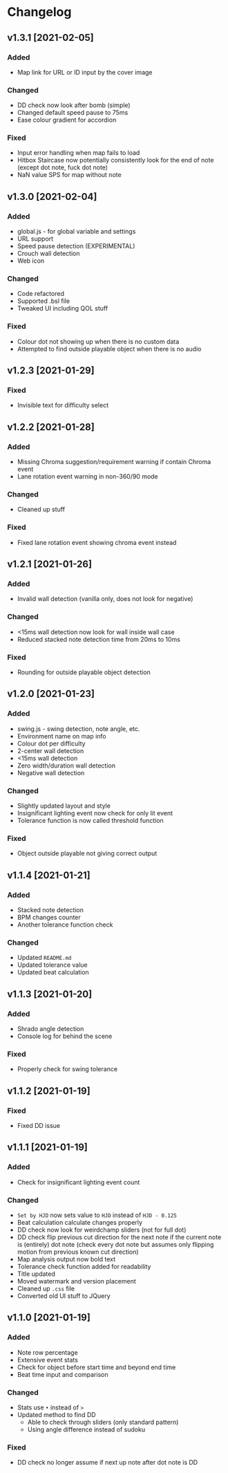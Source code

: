 # Changelog
## v1.3.1 [2021-02-05]
### Added
* Map link for URL or ID input by the cover image

### Changed
* DD check now look after bomb (simple)
* Changed default speed pause to 75ms
* Ease colour gradient for accordion

### Fixed
* Input error handling when map fails to load
* Hitbox Staircase now potentially consistently look for the end of note (except dot note, fuck dot note)
* NaN value SPS for map without note

## v1.3.0 [2021-02-04]
### Added
* global.js - for global variable and settings
* URL support
* Speed pause detection (EXPERIMENTAL)
* Crouch wall detection
* Web icon

### Changed
* Code refactored
* Supported .bsl file
* Tweaked UI including QOL stuff

### Fixed
* Colour dot not showing up when there is no custom data
* Attempted to find outside playable object when there is no audio

## v1.2.3 [2021-01-29]
### Fixed
* Invisible text for difficulty select

## v1.2.2 [2021-01-28]
### Added
* Missing Chroma suggestion/requirement warning if contain Chroma event
* Lane rotation event warning in non-360/90 mode

### Changed
* Cleaned up stuff

### Fixed
* Fixed lane rotation event showing chroma event instead

## v1.2.1 [2021-01-26]
### Added
* Invalid wall detection (vanilla only, does not look for negative)

### Changed
* <15ms wall detection now look for wall inside wall case
* Reduced stacked note detection time from 20ms to 10ms

### Fixed
* Rounding for outside playable object detection

## v1.2.0 [2021-01-23]
### Added
* swing.js - swing detection, note angle, etc.
* Environment name on map info
* Colour dot per difficulty
* 2-center wall detection
* <15ms wall detection
* Zero width/duration wall detection
* Negative wall detection

### Changed
* Slightly updated layout and style
* Insignificant lighting event now check for only lit event
* Tolerance function is now called threshold function

### Fixed
* Object outside playable not giving correct output

## v1.1.4 [2021-01-21]
### Added
* Stacked note detection
* BPM changes counter
* Another tolerance function check

### Changed
* Updated `README.md`
* Updated tolerance value
* Updated beat calculation

## v1.1.3 [2021-01-20]
### Added
* Shrado angle detection
* Console log for behind the scene

### Fixed
* Properly check for swing tolerance

## v1.1.2 [2021-01-19]
### Fixed
* Fixed DD issue

## v1.1.1 [2021-01-19]
### Added
* Check for insignificant lighting event count

### Changed
* `Set by HJD` now sets value to `HJD` instead of `HJD - 0.125`
* Beat calculation calculate changes properly
* DD check now look for weirdchamp sliders (not for full dot)
* DD check flip previous cut direction for the next note if the current note is (entirely) dot note (check every dot note but assumes only flipping motion from previous known cut direction)
* Map analysis output now bold text
* Tolerance check function added for readability
* Title updated
* Moved watermark and version placement
* Cleaned up `.css` file
* Converted old UI stuff to JQuery

## v1.1.0 [2021-01-19]
### Added
* Note row percentage
* Extensive event stats
* Check for object before start time and beyond end time
* Beat time input and comparison

### Changed
* Stats use `•` instead of `>`
* Updated method to find DD
  * Able to check through sliders (only standard pattern)
  * Using angle difference instead of sudoku

### Fixed
* DD check no longer assume if next up note after dot note is DD